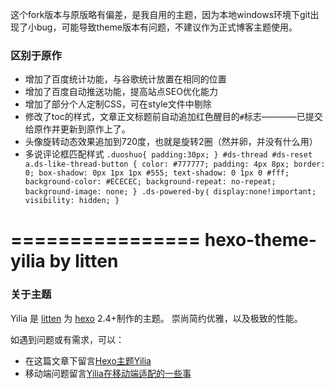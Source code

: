 
这个fork版本与原版略有偏差，是我自用的主题，因为本地windows环境下git出现了小bug，可能导致theme版本有问题，不建议作为正式博客主题使用。

### 区别于原作

* 增加了百度统计功能，与谷歌统计放置在相同的位置  
* 增加了百度自动推送功能，提高站点SEO优化能力  
* 增加了部分个人定制CSS，可在style文件中剔除  
* 修改了toc的样式，文章正文标题前自动追加红色醒目的`#`标志————已提交给原作并更新到原作上了。
* 头像旋转动态效果追加到720度，也就是旋转2圈（然并卵，并没有什么用）
* 多说评论框匹配样式 `.duoshuo{
padding:30px;
}
#ds-thread #ds-reset a.ds-like-thread-button {
    color: #777777;
    padding: 4px 8px;
    border: 0;
    box-shadow: 0px 1px 1px #555;
    text-shadow: 0 1px 0 #fff;
    background-color: #ECECEC;
    background-repeat: no-repeat;
    background-image: none;
}
.ds-powered-by｛
display:none!important;
visibility: hidden;
}`

================
**hexo-theme-yilia by litten**
================

### 关于主题

Yilia 是 [litten](http://litten.github.io/) 为 [hexo](https://github.com/tommy351/hexo) 2.4+制作的主题。
崇尚简约优雅，以及极致的性能。           
 
如遇到问题或有需求，可以：
* 在这篇文章下留言[Hexo主题Yilia](http://litten.github.io/2014/08/31/hexo-theme-yilia/)
* 移动端问题留言[Yilia在移动端适配的一些事](http://litten.github.io/2015/02/23/yilia-on-mobile/)
